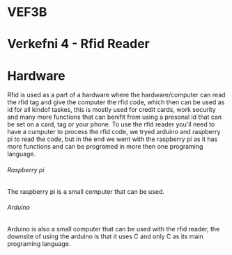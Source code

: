 # VEF3B

# Verkefni 4 - Rfid Reader

# Hardware
Rfid is used as a part of a hardware where the hardware/computer can read the rfid tag and give the computer the rfid code,
which then can be used as id for all kindof taskes, this is mostly used for credit cards, work security and many more functions that can
benifit from using a presonal id that can be set on a card, tag or your phone.
To use the rfid reader you'll need to have a cumputer to process the rfid code, we tryed arduino and raspberry pi to read the code,
but in the end we went with the raspberry pi as it has more functions and can be programed in more then one programing language.

###### Raspberry pi
The raspberry pi is a small computer that can be used.

###### Arduino
Arduino is also a small computer that can be used with the rfid reader, the downsite of using the arduino is that it uses C and only C
as its main programing language.

